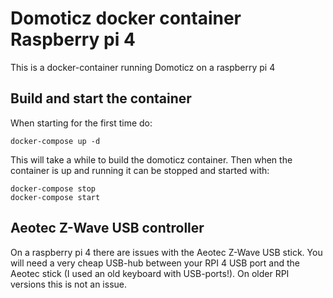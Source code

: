 # Domoticz docker container Raspberry pi 4
This is a docker-container running Domoticz on a raspberry pi 4

## Build and start the container
When starting for the first time do:

	docker-compose up -d

This will take a while to build the domoticz container. Then when the container is up and running
it can be stopped and started with:

	docker-compose stop
	docker-compose start

## Aeotec Z-Wave USB controller
On a raspberry pi 4 there are issues with the Aeotec Z-Wave USB stick. You will need a very 
cheap USB-hub between your RPI 4 USB port and the Aeotec stick (I used an old keyboard with 
USB-ports!). On older RPI versions this is not an issue.


 
